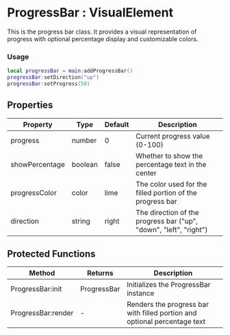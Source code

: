# ProgressBar : VisualElement
This is the progress bar class. It provides a visual representation of progress
with optional percentage display and customizable colors.

### Usage
 ```lua
local progressBar = main:addProgressBar()
progressBar:setDirection("up") 
progressBar:setProgress(50)
```


## Properties

|Property|Type|Default|Description|
|---|---|---|---|
|progress|number|0|Current progress value (0-100)
|showPercentage|boolean|false|Whether to show the percentage text in the center
|progressColor|color|lime|The color used for the filled portion of the progress bar
|direction|string|right|The direction of the progress bar ("up", "down", "left", "right")


## Protected Functions

|Method|Returns|Description|
|---|---|---|
|ProgressBar:init|ProgressBar|Initializes the ProgressBar instance
|ProgressBar:render|-|Renders the progress bar with filled portion and optional percentage text


